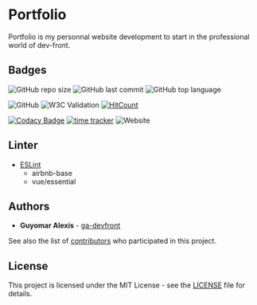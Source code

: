 # Portfolio

Portfolio is my personnal website development to start in the professional world of dev-front.

## Badges

![GitHub repo size](https://img.shields.io/github/repo-size/ga-devfront/portfolio)
![GitHub last commit](https://img.shields.io/github/last-commit/ga-devfront/portfolio)
![GitHub top language](https://img.shields.io/github/languages/top/ga-devfront/portfolio)

![GitHub](https://img.shields.io/github/license/ga-devfront/portfolio)
![W3C Validation](https://img.shields.io/w3c-validation/html?targetUrl=https%3A%2F%2Fag-dev.fr%2F)
[![HitCount](http://hits.dwyl.com/ga-devfront/portfolio.svg)](http://hits.dwyl.com/ga-devfront/portfolio)

[![Codacy Badge](https://api.codacy.com/project/badge/Grade/8e50d30be95f4f60803360aaf6fe3bc8)](https://www.codacy.com/manual/ga-devfront/portfolio?utm_source=github.com&amp;utm_medium=referral&amp;utm_content=ga-devfront/portfolio&amp;utm_campaign=Badge_Grade)
[![time tracker](https://wakatime.com/badge/github/ga-devfront/portfolio.svg)](https://wakatime.com/badge/github/ga-devfront/portfolio)
![Website](https://img.shields.io/website?url=http%3A%2F%2Fag-dev.fr)

## Linter

- [ESLint](https://eslint.org/)
  - airbnb-base
  - vue/essential

## Authors

* **Guyomar Alexis** - [ga-devfront](https://github.com/ga-devfront)

See also the list of [contributors](https://github.com/ga-devfront/portfolio/graphs/contributors) who participated in this project.

## License

This project is licensed under the MIT License - see the [LICENSE](LICENSE) file for details.
